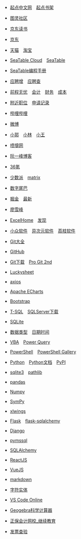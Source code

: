 * [起点中文网](https://m.qidian.com/)&emsp;[起点书架](https://m.qidian.com/bookshelf/my)
* [图灵社区](https://m.ituring.com.cn/)
* [京东读书](https://e.m.jd.com/)

* [京东](https://m.jd.com/)
* [天猫](https://www.tmall.com/)&emsp;[淘宝](https://m.taobao.com/)

* [SeaTable Cloud](https://cloud.seatable.cn/)&emsp;[SeaTable](https://www.seatable.cn/)
* [SeaTable编程手册](https://seatable.github.io/seatable-scripts-cn/)
* [应聘增](https://cloud.seatable.cn/dtable/forms/b33925da-434e-42bd-bcdc-fd540cff3330/)&emsp;[应聘查](https://cloud.seatable.cn/external-apps/79e33d3f-f884-4c25-b457-8caf1e86c790/)

* [前程无忧](https://m.51job.com/)&emsp;[会计](https://msearch.51job.com/job_list.php?keyword=会计&jobarea=030205&saltype=5000-6000)&emsp;[财务](https://msearch.51job.com/job_list.php?keyword=财务&jobarea=030205&saltype=5000-6000)&emsp;[成本](https://msearch.51job.com/job_list.php?keyword=成本&jobarea=030205&saltype=5000-6000)

* [附近职位](https://m.51job.com/search/recommend.php?type=nearby)&emsp;[申请记录](https://m.51job.com/my/applyhistory.php)

* [哔哩哔哩](https://m.bilibili.com/)
* [微博](https://m.weibo.cn/)
* [小郭](https://m.weibo.cn/u/5243509390)&emsp;[小林](https://m.weibo.cn/u/1811781304)&emsp;[小王](https://m.weibo.cn/u/1737336482)

* [喷嚏网](http://www.dapenti.com/)
* [阮一峰博客](http://ruanyifeng.com/blog/)
* [36氪](https://m.36kr.com/)
* [少数派](https://sspai.com/)&emsp;[matrix](https://sspai.com/matrix)
* [数字尾巴](https://m.dgtle.com/)

* [掘金](https://juejin.cn/)&emsp;[最新](https://juejin.cn/?sort=newest)
* [廖雪峰](https://www.liaoxuefeng.com/)
* [ExcelHome](https://club.excelhome.net/)&emsp;[发现](https://club.excelhome.net/forum.php?mod=guide&view=newthread&mobile=2)
* [小众软件](https://www.appinn.com/)&emsp;[异次元软件](https://www.iplaysoft.com/)&emsp;[荔枝软件](https://www.lizhi.io/)

* [Git大全](https://gitee.com/all-about-git)
* [GitHub](https://github.com/)
* [Git下载](https://git-scm.com/)&emsp;[Pro Git 2nd](https://git-scm.com/book/zh/v2)
* [Luckysheet](https://mengshukeji.github.io/LuckysheetDocs/zh/guide/)
* [axios](https://github.com/axios/axios)

* [Apache ECharts](https://echarts.apache.org/zh/index.html)
* [Bootstrap](https://getbootstrap.com/)

* [T-SQL](https://docs.microsoft.com/zh-cn/sql/t-sql/language-reference)&emsp;[SQLServer下载](https://www.microsoft.com/zh-cn/sql-server/sql-server-downloads)
* [SQLite](https://www.sqlite.org/index.html)
* [数据类型](https://www.sqlite.org/datatype3.html)&emsp;[日期时间](https://www.sqlite.org/lang_datefunc.html)

* [VBA](https://docs.microsoft.com/zh-cn/office/vba/api/overview/)&emsp;[Power Query](https://docs.microsoft.com/zh-cn/powerquery-m/)

* [PowerShell](https://docs.microsoft.com/zh-cn/powershell/scripting/overview)&emsp;[PowerShell Gallery](https://www.powershellgallery.com/)

* [Python](https://www.python.org/)&emsp;[Python文档](https://docs.python.org/zh-cn/3/)&emsp;[PyPI](https://pypi.org/)
* [sqlite3](https://docs.python.org/zh-cn/3/library/sqlite3.html)&emsp;[pathlib](https://docs.python.org/zh-cn/3/library/pathlib.html)
* [pandas](https://pandas.pydata.org/docs/)
* [Numpy](https://numpy.org/doc/stable/)
* [SymPy](https://docs.sympy.org/latest/tutorial/intro.html)
* [xlwings](https://docs.xlwings.org/en/stable/quickstart.html)
* [Flask](https://flask.palletsprojects.com/)&emsp;[flask-sqlalchemy](https://flask-sqlalchemy.palletsprojects.com/)
* [Django](https://docs.djangoproject.com/zh-hans/)
* [pymssql](https://pymssql.readthedocs.io/en/stable/index.html)
* [SQLAlchemy](https://docs.sqlalchemy.org/)

* [ReactJS](https://zh-hans.reactjs.org/)
* [VueJS](https://v3.cn.vuejs.org/guide/introduction.html)

* [markdown](https://commonmark.org/help/)
* [字符实体](https://html.spec.whatwg.org/multipage/named-characters.html#named-character-references)
* [VS Code Online](https://vscode.dev/)
* [Geogebra科学计算器](https://www.geogebra.org/scientific)

* [正保会计网校_继续教育](http://jxjy.chinaacc.com/gd)
* [发票查验](https://inv-veri.chinatax.gov.cn/index.html)
